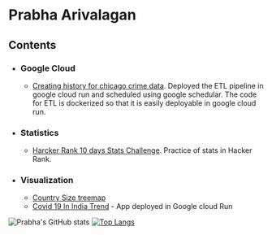# Prabha Arivalagan

## Contents

* ### Google Cloud
  * [Creating history for chicago crime data](https://github.com/prabha-git/chicago_crime/). Deployed the ETL pipeline in google cloud run and scheduled using google schedular. The code for ETL is dockerized so that it is easily deployable in google cloud run.

* ### Statistics
  * [Harcker Rank 10 days Stats Challenge](https://github.com/prabha-git/hackerrank_10daysofstats). Practice of stats in Hacker Rank.

* ### Visualization
  * [Country Size treemap](https://github.com/prabha-git/visualization/blob/main/Country-Size.md)
  * [Covid 19 In India Trend](https://covid19-india-5aqq6n7qkq-uc.a.run.app) - App deployed in Google cloud Run

![Prabha's GitHub stats](https://github-readme-stats.vercel.app/api?username=prabha-git&show_icons=true&theme=radical)
[![Top Langs](https://github-readme-stats.vercel.app/api/top-langs/?username=prabha-git&layout=compact)](https://github.com/prabha-git/github-readme-stats)




<!--
**prabha-git/prabha-git** is a ✨ _special_ ✨ repository because its `README.md` (this file) appears on your GitHub profile.

Here are some ideas to get you started:

- 🔭 I’m currently working on ...
- 🌱 I’m currently learning ...
- 👯 I’m looking to collaborate on ...
- 🤔 I’m looking for help with ...
- 💬 Ask me about ...
- 📫 How to reach me: ...
- 😄 Pronouns: ...
- ⚡ Fun fact: ...
-->
